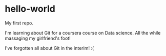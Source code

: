 # hello-world
My first repo.

I'm learning about Git for a coursera course on Data science. All the while massaging my girlfriend's foot! 

I've forgotten all about Git in the interim! :(
